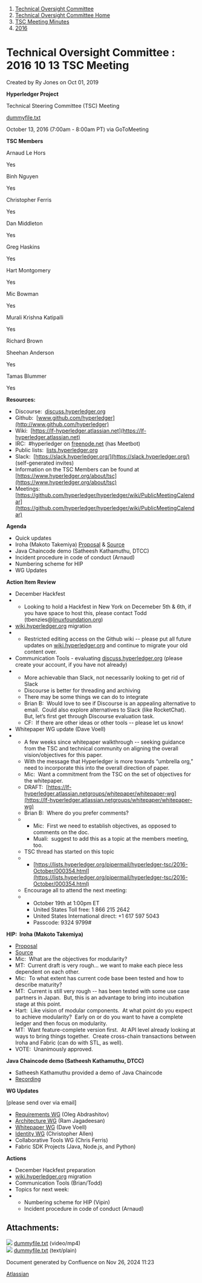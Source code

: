 1. [Technical Oversight Committee](index.html)
2. [Technical Oversight Committee Home](Technical-Oversight-Committee-Home_21430274.html)
3. [TSC Meeting Minutes](TSC-Meeting-Minutes_21448544.html)
4. [2016](2016_21448610.html)

# Technical Oversight Committee : 2016 10 13 TSC Meeting

Created by Ry Jones on Oct 01, 2019

**Hyperledger Project**

Technical Steering Committee (TSC) Meeting

[dummyfile.txt](#)

October 13, 2016 (7:00am - 8:00am PT) via GoToMeeting

**TSC Members**

Arnaud Le Hors

Yes

Binh Nguyen

Yes

Christopher Ferris

Yes

Dan Middleton

Yes

Greg Haskins

Yes

Hart Montgomery

Yes

Mic Bowman

Yes

Murali Krishna Katipalli

Yes

Richard Brown

Sheehan Anderson

Yes

Tamas Blummer

Yes

**Resources:**

- Discourse:  [discuss.hyperledger.org](http://discuss.hyperledger.org)
- Github:  [www.github.com/hyperledger](http://www.github.com/hyperledger)
- Wiki:  [https://lf-hyperledger.atlassian.net](https://lf-hyperledger.atlassian.net)
- IRC:  #hyperledger on [freenode.net](http://freenode.net) (has Meetbot)
- Public lists:  [lists.hyperledger.org](http://lists.hyperledger.org)
- Slack:  [https://slack.hyperledger.org/](https://slack.hyperledger.org/) (self-generated invites)
- Information on the TSC Members can be found at [https://www.hyperledger.org/about/tsc](https://www.hyperledger.org/about/tsc)
- Meetings:  [https://github.com/hyperledger/hyperledger/wiki/PublicMeetingCalendar](https://github.com/hyperledger/hyperledger/wiki/PublicMeetingCalendar)

**Agenda**

- Quick updates
- Iroha (Makoto Takemiya) [Proposal](https://docs.google.com/document/d/1sN-6mv-m85NlbI3ZjwFkDT0izTcxbUaZN9LjLEe045Y/edit) &amp; [Source](https://github.com/soramitsu)
- Java Chaincode demo (Satheesh Kathamuthu, DTCC)
- Incident procedure in code of conduct (Arnaud)
- Numbering scheme for HIP
- WG Updates

**Action Item Review**

- December Hackfest
- - Looking to hold a Hackfest in New York on Decemeber 5th &amp; 6th, if you have space to host this, please contact Todd (tbenzies@[linuxfoundation.org](http://linuxfoundation.org))
- [wiki.hyperledger.org](http://lf-hyperledger.atlassian.net) migration
- - Restricted editing access on the Github wiki -- please put all future updates on [wiki.hyperledger.org](http://lf-hyperledger.atlassian.net) and continue to migrate your old content over.
- Communication Tools - evaluating [discuss.hyperledger.org](http://discuss.hyperledger.org/) (please create your account, if you have not already)
- - More achievable than Slack, not necessarily looking to get rid of Slack
  - Discourse is better for threading and archiving
  - There may be some things we can do to integrate
  - Brian B:  Would love to see if Discourse is an appealing alternative to email.  Could also explore alternatives to Slack (like RocketChat). But, let’s first get through Discourse evaluation task.
  - CF:  If there are other ideas or other tools -- please let us know!
- Whitepaper WG update (Dave Voell)
- - A few weeks since whitepaper walkthrough -- seeking guidance from the TSC and technical community on aligning the overall vision/objectives for this paper.
  - With the message that Hyperledger is more towards “umbrella org,” need to incorporate this into the overall direction of paper.
  - Mic:  Want a commitment from the TSC on the set of objectives for the whitepaper.
  - DRAFT:  [https://lf-hyperledger.atlassian.netgroups/whitepaper/whitepaper-wg](https://lf-hyperledger.atlassian.netgroups/whitepaper/whitepaper-wg)
  - Brian B:  Where do you prefer comments?
  - - Mic:  First we need to establish objectives, as opposed to comments on the doc.
    - Muali:  suggest to add this as a topic at the members meeting, too.
  - TSC thread has started on this topic
  - - [https://lists.hyperledger.org/pipermail/hyperledger-tsc/2016-October/000354.html](https://lists.hyperledger.org/pipermail/hyperledger-tsc/2016-October/000354.html)
  - Encourage all to attend the next meeting:
  - - October 19th at 1:00pm ET
    - United States Toll free: 1 866 215 2642
    - United States International direct: +1 617 597 5043
    - Passcode: 9324 9799#

**HIP:  Iroha (Makoto Takemiya)**

- [Proposal](https://docs.google.com/document/d/1sN-6mv-m85NlbI3ZjwFkDT0izTcxbUaZN9LjLEe045Y/edit)
- [Source](https://github.com/soramitsu)
- Mic:  What are the objectives for modularity?
- MT:  Current draft is very rough… we want to make each piece less dependent on each other.
- Mic:  To what extent has current code base been tested and how to describe maturity?
- MT:  Current is still very rough -- has been tested with some use case partners in Japan.  But, this is an advantage to bring into incubation stage at this point.
- Hart:  Like vision of modular components.  At what point do you expect to achieve modularity?  Early on or do you want to have a complete ledger and then focus on modularity.
- MT:  Want feature-complete version first.  At API level already looking at ways to bring things together.  Create cross-chain transactions between Iroha and Fabric (can do with STL, as well).
- VOTE:  Unanimously approved.

**Java Chaincode demo (Satheesh Kathamuthu, DTCC)**

- Satheesh Kathamuthu provided a demo of Java Chaincode
- [Recording](https://drive.google.com/open?id=0B42vMkapQi1MQnVyc214ZDdOWmc)

**WG Updates**

\[please send over via email]

- [Requirements WG](https://github.com/hyperledger/hyperledger/wiki/Requirements-WG) (Oleg Abdrashitov)
- [Architecture WG](https://github.com/hyperledger/hyperledger/wiki/Architecture-WG) (Ram Jagadeesan)
- [Whitepaper WG](https://github.com/hyperledger/hyperledger/wiki/Whitepaper-WG) (Dave Voell)
- [Identity WG](https://github.com/hyperledger/hyperledger/wiki/PublicMeetingCalendar#hyperledger-identity-wg-biweekly-meeting) (Christopher Allen)
- Collaborative Tools WG (Chris Ferris)
- Fabric SDK Projects (Java, Node.js, and Python)

**Actions**

- December Hackfest preparation
- [wiki.hyperledger.org](http://lf-hyperledger.atlassian.net) migration
- Communication Tools (Brian/Todd)
- Topics for next week:
- - Numbering scheme for HIP (Vipin)
  - Incident procedure in code of conduct (Arnaud)

## Attachments:

![](images/icons/bullet_blue.gif) [dummyfile.txt](attachments/21432802/21457546.txt) (video/mp4)  
![](images/icons/bullet_blue.gif) [dummyfile.txt](attachments/21432802/21448652.txt) (text/plain)

Document generated by Confluence on Nov 26, 2024 11:23

[Atlassian](http://www.atlassian.com/)
